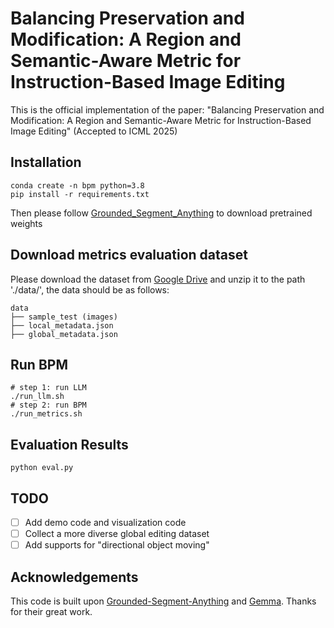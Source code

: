 # Balancing Preservation and Modification: A Region and Semantic-Aware Metric for Instruction-Based Image Editing
This is the official implementation of the paper: "Balancing Preservation and Modification: A Region and Semantic-Aware Metric for Instruction-Based Image Editing" (Accepted to ICML 2025)

## Installation
```
conda create -n bpm python=3.8
pip install -r requirements.txt
```
Then please follow [Grounded_Segment_Anything](https://github.com/IDEA-Research/Grounded-Segment-Anything/tree/main?tab=readme-ov-file#running_man-grounded-sam-detect-and-segment-everything-with-text-prompt) to download pretrained weights

## Download metrics evaluation dataset
Please download the dataset from [Google Drive](https://drive.google.com/file/d/1q0g2r7vX3x4a5b6c8j9kz1f8e5g3h4d/view?usp=sharing) and unzip it to the path './data/', the data should be as follows:
```
data
├── sample_test (images)
├── local_metadata.json
├── global_metadata.json
```

## Run BPM
```
# step 1: run LLM
./run_llm.sh
# step 2: run BPM
./run_metrics.sh
```

## Evaluation Results
```
python eval.py
```

## TODO
- [ ] Add demo code and visualization code
- [ ] Collect a more diverse global editing dataset
- [ ] Add supports for "directional object moving"

## Acknowledgements
This code is built upon [Grounded-Segment-Anything](https://github.com/IDEA-Research/Grounded-Segment-Anything) and [Gemma](https://huggingface.co/princeton-nlp/gemma-2-9b-it-SimPO). Thanks for their great work.